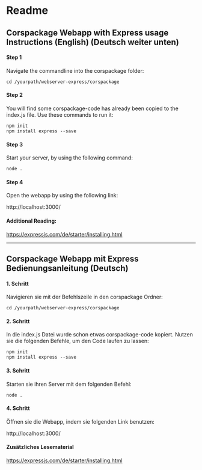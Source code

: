 # Readme

## Corspackage Webapp with Express usage Instructions (English) (Deutsch weiter unten)

#### Step 1

Navigate the commandline into the corspackage folder:

    cd /yourpath/webserver-express/corspackage

#### Step 2

You will find some corspackage-code has already been copied to the index.js file. Use these commands to run it:

    npm init  
    npm install express --save

#### Step 3

Start your server, by using the following command:

    node .

#### Step 4

Open the webapp by using the following link: 

http://localhost:3000/

#### Additional Reading:

https://expressjs.com/de/starter/installing.html

---


## Corspackage Webapp mit Express Bedienungsanleitung (Deutsch)

#### 1. Schritt

Navigieren sie mit der Befehlszeile in den corspackage Ordner:

    cd /yourpath/webserver-express/corspackage

#### 2. Schritt

In die index.js Datei wurde schon etwas corspackage-code kopiert. Nutzen sie die folgenden Befehle, um den Code laufen zu lassen:

    npm init  
    npm install express --save


#### 3. Schritt

Starten sie ihren Server mit dem folgenden Befehl:

    node .


#### 4. Schritt

Öffnen sie die Webapp, indem sie folgenden Link benutzen:

http://localhost:3000/

#### Zusätzliches Lesematerial

https://expressjs.com/de/starter/installing.html
